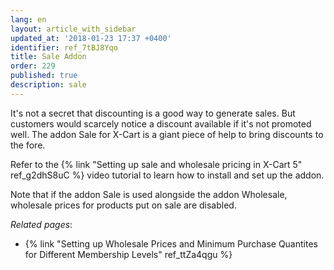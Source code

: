 ```yaml
---
lang: en
layout: article_with_sidebar
updated_at: '2018-01-23 17:37 +0400'
identifier: ref_7tBJ8Yqo
title: Sale Addon
order: 229
published: true
description: sale
---
```

It's not a secret that discounting is a good way to generate sales. But customers would scarcely notice a discount available if it's not promoted well. The addon Sale for X-Cart is a giant piece of help to bring discounts to the fore. 

Refer to the {% link "Setting up sale and wholesale pricing in X-Cart 5" ref_g2dhS8uC %} video tutorial to learn how to install and set up the addon.

Note that if the addon Sale is used alongside the addon Wholesale, wholesale prices for products put on sale are disabled.

_Related pages_:
* {% link "Setting up Wholesale Prices and Minimum Purchase Quantites for Different Membership Levels" ref_ttZa4qgu %}
